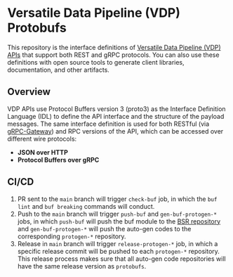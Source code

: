 # Versatile Data Pipeline (VDP) Protobufs

This repository is the interface definitions of [Versatile Data Pipeline (VDP) APIs](https://github.com/instill-ai/vdp) that support both REST and gRPC protocols. You can also use these definitions with open source tools to generate client libraries, documentation, and other artifacts.

## Overview

VDP APIs use Protocol Buffers version 3 (proto3) as the Interface Definition Language (IDL) to define the API interface and the structure of the payload messages. The same interface definition is used for both RESTful (via [gRPC-Gateway](https://github.com/grpc-ecosystem/grpc-gateway)) and RPC versions of the API, which can be accessed over different wire protocols:

- **JSON over HTTP**
- **Protocol Buffers over gRPC**

## CI/CD

1. PR sent to the `main` branch will trigger `check-buf` job, in which the `buf lint` and `buf breaking` commands will conduct.
2. Push to the `main` branch will trigger `push-buf` and `gen-buf-protogen-*` jobs, in which `push-buf` will push the buf module to the [BSR repository](https://buf.build/instill-ai/protobufs) and `gen-buf-protogen-*` will push the auto-gen codes to the corresponding `protogen-*` repository.
3. Release in `main` branch will trigger `release-protogen-*` job, in which a specific release commit will be pushed to each `protogen-*` repository. This release process makes sure that all auto-gen code repositories will have the same release version as `protobufs`.
